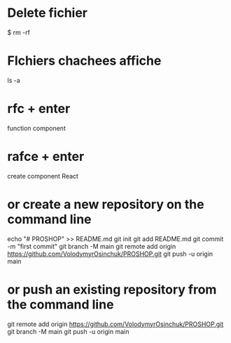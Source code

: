 # Delete fichier 
$ rm -rf <fichier>

# FIchiers chachees affiche
ls -a

# rfc + enter
function component

# rafce + enter
create component React

# or create a new repository on the command line
echo "# PROSHOP" >> README.md
git init
git add README.md
git commit -m "first commit"
git branch -M main
git remote add origin https://github.com/VolodymyrOsinchuk/PROSHOP.git
git push -u origin main

# or push an existing repository from the command line
git remote add origin https://github.com/VolodymyrOsinchuk/PROSHOP.git
git branch -M main
git push -u origin main


